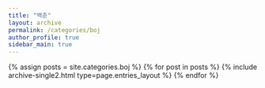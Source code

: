 ```yaml
---
title: "백준"
layout: archive
permalink: /categories/boj
author_profile: true
sidebar_main: true
---
```


{% assign posts = site.categories.boj %}
{% for post in posts %} {% include archive-single2.html type=page.entries_layout %} {% endfor %}